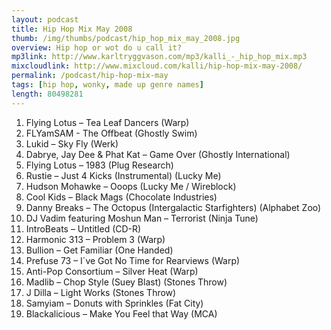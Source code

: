 ```yaml
---
layout: podcast
title: Hip Hop Mix May 2008
thumb: /img/thumbs/podcast/hip_hop_mix_may_2008.jpg
overview: Hip hop or wot do u call it? 
mp3link: http://www.karltryggvason.com/mp3/kalli_-_hip_hop_mix.mp3
mixcloudlink: http://www.mixcloud.com/kalli/hip-hop-mix-may-2008/
permalink: /podcast/hip-hop-mix-may
tags: [hip hop, wonky, made up genre names]
length: 80498281
---
```


1. Flying Lotus – Tea Leaf Dancers (Warp) 
2. FLYamSAM - The Offbeat (Ghostly Swim) 
3. Lukid – Sky Fly (Werk) 
4. Dabrye, Jay Dee &amp; Phat Kat – Game Over (Ghostly International) 
5. Flying Lotus – 1983 (Plug Research) 
6. Rustie – Just 4 Kicks (Instrumental) (Lucky Me) 
7. Hudson Mohawke – Ooops (Lucky Me / Wireblock) 
8. Cool Kids – Black Mags (Chocolate Industries) 
9. Danny Breaks – The Octopus (Intergalactic Starfighters) (Alphabet Zoo) 
10. DJ Vadim featuring Moshun Man – Terrorist (Ninja Tune) 
11. IntroBeats – Untitled (CD-R) 
12. Harmonic 313 – Problem 3 (Warp) 
13. Bullion – Get Familiar (One Handed) 
14. Prefuse 73 – I´ve Got No Time for Rearviews (Warp) 
15. Anti-Pop Consortium – Silver Heat (Warp) 
16. Madlib – Chop Style (Suey Blast) (Stones Throw) 
17. J Dilla – Light Works (Stones Throw) 
18. Samyiam – Donuts with Sprinkles (Fat City) 
19. Blackalicious – Make You Feel that Way (MCA) 
